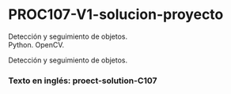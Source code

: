 # PROC107-V1-solucion-proyecto
Detección y seguimiento de objetos.  
Python. OpenCV.  

Detección y seguimiento de objetos.  
  
### Texto en inglés: proect-solution-C107
